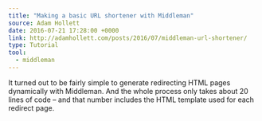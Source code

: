 ```yaml
---
title: "Making a basic URL shortener with Middleman"
source: Adam Hollett
date: 2016-07-21 17:28:00 +0000
link: http://adamhollett.com/posts/2016/07/middleman-url-shortener/
type: Tutorial
tool:
  - middleman
---
```

It turned out to be fairly simple to generate redirecting HTML pages dynamically with Middleman. And the whole process only takes about 20 lines of code – and that number includes the HTML template used for each redirect page.





